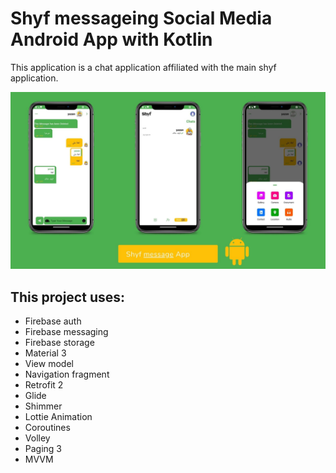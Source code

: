 # Shyf messageing Social Media Android App with Kotlin

This application is a chat application affiliated with the main shyf application.

<p align="center">
  <img src="https://github.com/yazanprogrammer1/shyf_message/blob/master/Presentation.jpg" href="">
</p>
<!-- <p align="left">
  <a href="https://youtu.be/JflJjPxhFQo" align="center">Check YouTube for Complete Video Tutorial</a>
</p> -->

## This project uses: 

* Firebase auth
* Firebase messaging
* Firebase storage
* Material 3
* View model
* Navigation fragment
* Retrofit 2
* Glide
* Shimmer
* Lottie Animation
* Coroutines
* Volley
* Paging 3
* MVVM
